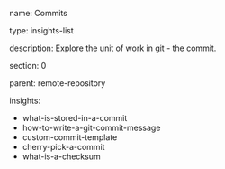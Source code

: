 name: Commits

type: insights-list

description: Explore the unit of work in git - the commit. 

section: 0

parent: remote-repository

insights:
  - what-is-stored-in-a-commit
  - how-to-write-a-git-commit-message
  - custom-commit-template
  - cherry-pick-a-commit
  - what-is-a-checksum
